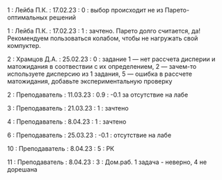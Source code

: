 1 : Лейба П.К. : 17.02.23 : 0 : выбор происходит не из Парето-оптимальных решений

1 : Лейба П.К. : 17.02.23 : 1 : зачтено. Парето долго считается, да! Рекомендуем пользоваться колабом, чтобы не нагружать свой компуктер.

2 : Храмцов Д.А. : 25.02.23 : 0 : задание 1 — нет рассчета дисперии и матожидания в соотвествии с их определением, 2 — зачем-то используете дисперсию из 1 задания, 5 — ошибка в рассчете матожидания, добавьте экспериментальную проверку

2 : Преподаватель : 11.03.23 : 0.9 : -0.1 за отсутствие на лабе

3 : Преподаватель : 21.03.23 : 1 : зачтено

4 : Преподаватель : 8.04.23 : 1 : зачтено

6 : Преподаватель : 25.03.23 : -0.1 : отсутствие на лабе

10 : Преподаватель : 8.04.23 : 5 : РК

11 : Преподаватель : 8.04.23 : 3 : Дом.раб. 1 задача - неверно, 4 не дорешана
